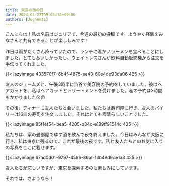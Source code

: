 ```yaml
---
title: 東京の雨の日
date: 2024-03-27T09:08:51+09:00
authors: [Jughents]
---
```


こんにちは！私の名前はジュリアで、今週の最初の投稿です。ようやく経験をみなさんと共有できることが楽ししみです！

昨日は雨がたくさん降っていたので、ランチに温かいラーメンを食べることにしました。とてもおいしかったし、ウェイトレスさんが飲料自動販売機から注文を手伝ってくれました。

{{< lazyimage 433570f7-6b4f-4875-ae43-60e4de93da06 425 >}}

友人のジェームズと、午後3時半に渋谷で美容院の予約をしていました。彼はヘアカットを、私はヘアカットとトリートメントを受けました。私の予約は3時間もかかりました😵😵

その後、ディナーに友人たちと会いました。私たちは寿司屋に行き、友人のバイリーは16皿の寿司を注文しました。それはとても素晴らしいことでした。

{{< lazyimage 85f1ef54-bea5-4205-b34c-e189ff91514c 425 >}}

私たちは、家の畳部屋でゆず酒を飲んで夜を終えました。今日はみんなが大阪に行き、私は東京に残るので、これが最後の夜です。私と友人たちとのお気に入りの写真をここに載せます。

{{< lazyimage 67ad0d01-9797-4596-86af-13b49d9ce1a3 425 >}}

友人たちが恋しいですが、東京を探索するのも楽しみにしています。

それでは、さようなら！
